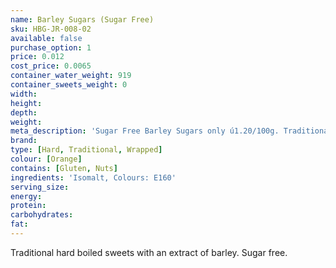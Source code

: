 ```yaml
---
name: Barley Sugars (Sugar Free)
sku: HBG-JR-008-02
available: false
purchase_option: 1
price: 0.012
cost_price: 0.0065
container_water_weight: 919
container_sweets_weight: 0
width: 
height: 
depth: 
weight: 
meta_description: 'Sugar Free Barley Sugars only ú1.20/100g. Traditional sweets and more at Humbugs Confectionery Store. Specialists in satisfying your sweet tooth!'
brand: 
type: [Hard, Traditional, Wrapped]
colour: [Orange]
contains: [Gluten, Nuts]
ingredients: 'Isomalt, Colours: E160'
serving_size: 
energy: 
protein: 
carbohydrates: 
fat: 
---
```

Traditional hard boiled sweets with an extract of barley. Sugar free.
